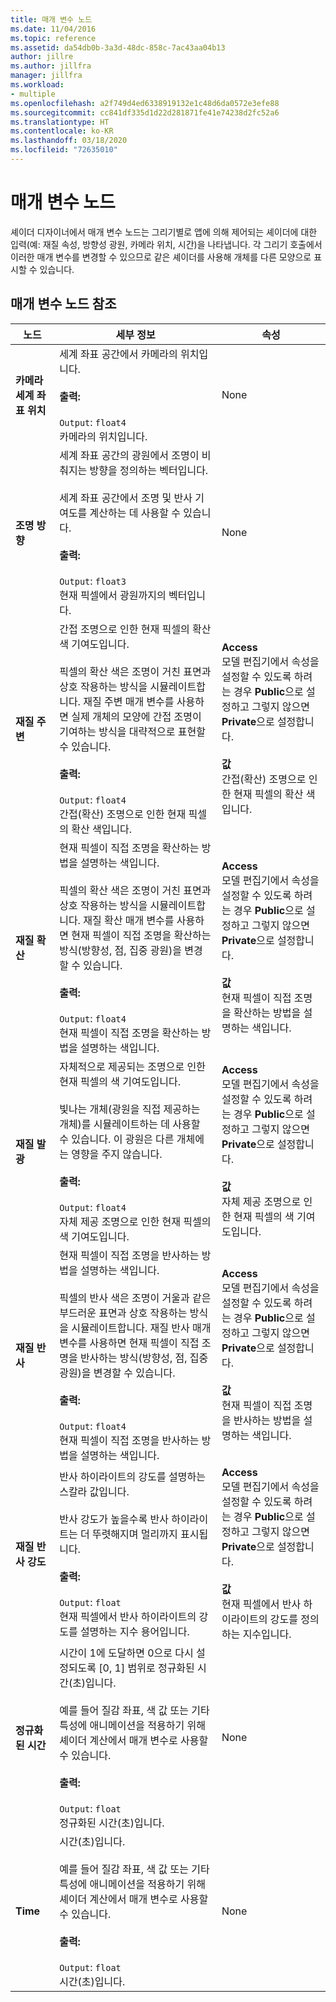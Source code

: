 ```yaml
---
title: 매개 변수 노드
ms.date: 11/04/2016
ms.topic: reference
ms.assetid: da54db0b-3a3d-48dc-858c-7ac43aa04b13
author: jillre
ms.author: jillfra
manager: jillfra
ms.workload:
- multiple
ms.openlocfilehash: a2f749d4ed6338919132e1c48d6da0572e3efe88
ms.sourcegitcommit: cc841df335d1d22d281871fe41e74238d2fc52a6
ms.translationtype: HT
ms.contentlocale: ko-KR
ms.lasthandoff: 03/18/2020
ms.locfileid: "72635010"
---
```

# <a name="parameter-nodes"></a>매개 변수 노드

셰이더 디자이너에서 매개 변수 노드는 그리기별로 앱에 의해 제어되는 셰이더에 대한 입력(예: 재질 속성, 방향성 광원, 카메라 위치, 시간)을 나타냅니다. 각 그리기 호출에서 이러한 매개 변수를 변경할 수 있으므로 같은 셰이더를 사용해 개체를 다른 모양으로 표시할 수 있습니다.

## <a name="parameter-node-reference"></a>매개 변수 노드 참조

|노드|세부 정보|속성|
|----------|-------------|----------------|
|**카메라 세계 좌표 위치**|세계 좌표 공간에서 카메라의 위치입니다.<br /><br /> **출력:**<br /><br /> `Output`: `float4`<br /> 카메라의 위치입니다.|None|
|**조명 방향**|세계 좌표 공간의 광원에서 조명이 비춰지는 방향을 정의하는 벡터입니다.<br /><br /> 세계 좌표 공간에서 조명 및 반사 기여도를 계산하는 데 사용할 수 있습니다.<br /><br /> **출력:**<br /><br /> `Output`: `float3`<br /> 현재 픽셀에서 광원까지의 벡터입니다.|None|
|**재질 주변**|간접 조명으로 인한 현재 픽셀의 확산 색 기여도입니다.<br /><br /> 픽셀의 확산 색은 조명이 거친 표면과 상호 작용하는 방식을 시뮬레이트합니다. 재질 주변 매개 변수를 사용하면 실제 개체의 모양에 간접 조명이 기여하는 방식을 대략적으로 표현할 수 있습니다.<br /><br /> **출력:**<br /><br /> `Output`: `float4`<br /> 간접(확산) 조명으로 인한 현재 픽셀의 확산 색입니다.|**Access**<br /> 모델 편집기에서 속성을 설정할 수 있도록 하려는 경우 **Public**으로 설정하고 그렇지 않으면 **Private**으로 설정합니다.<br /><br /> **값**<br /> 간접(확산) 조명으로 인한 현재 픽셀의 확산 색입니다.|
|**재질 확산**|현재 픽셀이 직접 조명을 확산하는 방법을 설명하는 색입니다.<br /><br /> 픽셀의 확산 색은 조명이 거친 표면과 상호 작용하는 방식을 시뮬레이트합니다. 재질 확산 매개 변수를 사용하면 현재 픽셀이 직접 조명을 확산하는 방식(방향성, 점, 집중 광원)을 변경할 수 있습니다.<br /><br /> **출력:**<br /><br /> `Output`: `float4`<br /> 현재 픽셀이 직접 조명을 확산하는 방법을 설명하는 색입니다.|**Access**<br /> 모델 편집기에서 속성을 설정할 수 있도록 하려는 경우 **Public**으로 설정하고 그렇지 않으면 **Private**으로 설정합니다.<br /><br /> **값**<br /> 현재 픽셀이 직접 조명을 확산하는 방법을 설명하는 색입니다.|
|**재질 발광**|자체적으로 제공되는 조명으로 인한 현재 픽셀의 색 기여도입니다.<br /><br /> 빛나는 개체(광원을 직접 제공하는 개체)를 시뮬레이트하는 데 사용할 수 있습니다. 이 광원은 다른 개체에는 영향을 주지 않습니다.<br /><br /> **출력:**<br /><br /> `Output`: `float4`<br /> 자체 제공 조명으로 인한 현재 픽셀의 색 기여도입니다.|**Access**<br /> 모델 편집기에서 속성을 설정할 수 있도록 하려는 경우 **Public**으로 설정하고 그렇지 않으면 **Private**으로 설정합니다.<br /><br /> **값**<br /> 자체 제공 조명으로 인한 현재 픽셀의 색 기여도입니다.|
|**재질 반사**|현재 픽셀이 직접 조명을 반사하는 방법을 설명하는 색입니다.<br /><br /> 픽셀의 반사 색은 조명이 거울과 같은 부드러운 표면과 상호 작용하는 방식을 시뮬레이트합니다. 재질 반사 매개 변수를 사용하면 현재 픽셀이 직접 조명을 반사하는 방식(방향성, 점, 집중 광원)을 변경할 수 있습니다.<br /><br /> **출력:**<br /><br /> `Output`: `float4`<br /> 현재 픽셀이 직접 조명을 반사하는 방법을 설명하는 색입니다.|**Access**<br /> 모델 편집기에서 속성을 설정할 수 있도록 하려는 경우 **Public**으로 설정하고 그렇지 않으면 **Private**으로 설정합니다.<br /><br /> **값**<br /> 현재 픽셀이 직접 조명을 반사하는 방법을 설명하는 색입니다.|
|**재질 반사 강도**|반사 하이라이트의 강도를 설명하는 스칼라 값입니다.<br /><br /> 반사 강도가 높을수록 반사 하이라이트는 더 뚜렷해지며 멀리까지 표시됩니다.<br /><br /> **출력:**<br /><br /> `Output`: `float`<br /> 현재 픽셀에서 반사 하이라이트의 강도를 설명하는 지수 용어입니다.|**Access**<br /> 모델 편집기에서 속성을 설정할 수 있도록 하려는 경우 **Public**으로 설정하고 그렇지 않으면 **Private**으로 설정합니다.<br /><br /> **값**<br /> 현재 픽셀에서 반사 하이라이트의 강도를 정의하는 지수입니다.|
|**정규화된 시간**|시간이 1에 도달하면 0으로 다시 설정되도록 [0, 1] 범위로 정규화된 시간(초)입니다.<br /><br /> 예를 들어 질감 좌표, 색 값 또는 기타 특성에 애니메이션을 적용하기 위해 셰이더 계산에서 매개 변수로 사용할 수 있습니다.<br /><br /> **출력:**<br /><br /> `Output`: `float`<br /> 정규화된 시간(초)입니다.|None|
|**Time**|시간(초)입니다.<br /><br /> 예를 들어 질감 좌표, 색 값 또는 기타 특성에 애니메이션을 적용하기 위해 셰이더 계산에서 매개 변수로 사용할 수 있습니다.<br /><br /> **출력:**<br /><br /> `Output`: `float`<br /> 시간(초)입니다.|None|